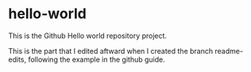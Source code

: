 # hello-world
This is the Github Hello world repository project.

This is the part that I edited aftward when I created the branch readme-edits, following the example in the github guide.
